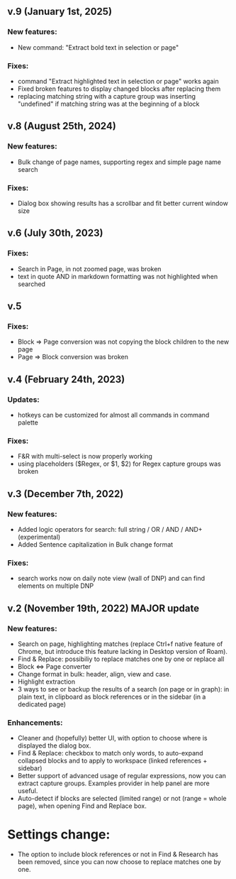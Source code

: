 ## v.9 (January 1st, 2025)

### New features:

- New command: "Extract bold text in selection or page"

### Fixes:

- command "Extract highlighted text in selection or page" works again
- Fixed broken features to display changed blocks after replacing them
- replacing matching string with a capture group was inserting "undefined" if matching string was at the beginning of a block

## v.8 (August 25th, 2024)

### New features:

- Bulk change of page names, supporting regex and simple page name search

### Fixes:

- Dialog box showing results has a scrollbar and fit better current window size

## v.6 (July 30th, 2023)

### Fixes:

- Search in Page, in not zoomed page, was broken
- text in quote AND in markdown formatting was not highlighted when searched

## v.5

### Fixes:

- Block => Page conversion was not copying the block children to the new page
- Page => Block conversion was broken

## v.4 (February 24th, 2023)

### Updates:

- hotkeys can be customized for almost all commands in command palette

### Fixes:

- F&R with multi-select is now properly working
- using placeholders ($Regex, or $1, $2) for Regex capture groups was broken

## v.3 (December 7th, 2022)

### New features:

- Added logic operators for search: full string / OR / AND / AND+ (experimental)
- Added Sentence capitalization in Bulk change format

### Fixes:

- search works now on daily note view (wall of DNP) and can find elements on multiple DNP

## v.2 (November 19th, 2022) MAJOR update

### New features:

- Search on page, highlighting matches (replace Ctrl+f native feature of Chrome, but introduce this feature lacking in Desktop version of Roam).
- Find & Replace: possibiliy to replace matches one by one or replace all
- Block <=> Page converter
- Change format in bulk: header, align, view and case.
- Highlight extraction
- 3 ways to see or backup the results of a search (on page or in graph): in plain text, in clipboard as block references or in the sidebar (in a dedicated page)

### Enhancements:

- Cleaner and (hopefully) better UI, with option to choose where is displayed the dialog box.
- Find & Replace: checkbox to match only words, to auto-expand collapsed blocks and to apply to workspace (linked references + sidebar)
- Better support of advanced usage of regular expressions, now you can extract capture groups. Examples provider in help panel are more useful.
- Auto-detect if blocks are selected (limited range) or not (range = whole page), when opening Find and Replace box.

# Settings change:

- The option to include block references or not in Find & Research has been removed, since you can now choose to replace matches one by one.
